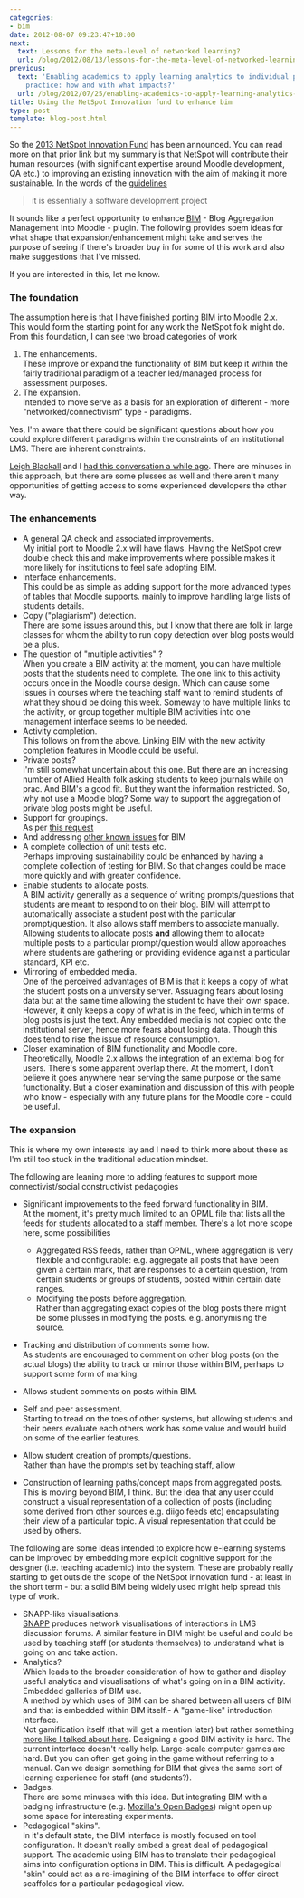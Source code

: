 ```yaml
---
categories:
- bim
date: 2012-08-07 09:23:47+10:00
next:
  text: Lessons for the meta-level of networked learning?
  url: /blog/2012/08/13/lessons-for-the-meta-level-of-networked-learning/
previous:
  text: 'Enabling academics to apply learning analytics to individual pedagogical
    practice: how and with what impacts?'
  url: /blog/2012/07/25/enabling-academics-to-apply-learning-analytics-to-individual-pedagogical-practice-how-and-with-what-impacts/
title: Using the NetSpot Innovation fund to enhance bim
type: post
template: blog-post.html
---
```

So the [2013 NetSpot Innovation Fund](http://netspot.com.au/innovationfund.html#Register12interest) has been announced. You can read more on that prior link but my summary is that NetSpot will contribute their human resources (with significant expertise around Moodle development, QA etc.) to improving an existing innovation with the aim of making it more sustainable. In the words of the [guidelines](http://netspot.com.au/NetSpot%20Innovation%20Fund%20Guidelines%202013.pdf)

> it is essentially a software development project

It sounds like a perfect opportunity to enhance [BIM](/blog/research/bam-blog-aggregation-management/) - Blog Aggregation Management Into Moodle - plugin. The following provides soem ideas for what shape that expansion/enhancement might take and serves the purpose of seeing if there's broader buy in for some of this work and also make suggestions that I've missed.

If you are interested in this, let me know.

### The foundation

The assumption here is that I have finished porting BIM into Moodle 2.x. This would form the starting point for any work the NetSpot folk might do. From this foundation, I can see two broad categories of work

1. The enhancements.  
    These improve or expand the functionality of BIM but keep it within the fairly traditional paradigm of a teacher led/managed process for assessment purposes.
2. The expansion.  
    Intended to move serve as a basis for an exploration of different - more "networked/connectivism" type - paradigms.

Yes, I'm aware that there could be significant questions about how you could explore different paradigms within the constraints of an institutional LMS. There are inherent constraints.

[Leigh Blackall](http://www.leighblackall.com/) and I [had this conversation a while ago](/blog/2010/04/25/inside-out-outside-in-or-both/). There are minuses in this approach, but there are some plusses as well and there aren't many opportunities of getting access to some experienced developers the other way.

### The enhancements

- A general QA check and associated improvements.  
    My initial port to Moodle 2.x will have flaws. Having the NetSpot crew double check this and make improvements where possible makes it more likely for institutions to feel safe adopting BIM.
- Interface enhancements.  
    This could be as simple as adding support for the more advanced types of tables that Moodle supports. mainly to improve handling large lists of students details.
- Copy ("plagiarism") detection.  
    There are some issues around this, but I know that there are folk in large classes for whom the ability to run copy detection over blog posts would be a plus.
- The question of "multiple activities" ?  
    When you create a BIM activity at the moment, you can have multiple posts that the students need to complete. The one link to this activity occurs once in the Moodle course design. Which can cause some issues in courses where the teaching staff want to remind students of what they should be doing this week. Someway to have multiple links to the activity, or group together multiple BIM activities into one management interface seems to be needed.
- Activity completion.  
    This follows on from the above. Linking BIM with the new activity completion features in Moodle could be useful.
- Private posts?  
    I'm still somewhat uncertain about this one. But there are an increasing number of Allied Health folk asking students to keep journals while on prac. And BIM's a good fit. But they want the information restricted. So, why not use a Moodle blog? Some way to support the aggregation of private blog posts might be useful.
- Support for groupings.  
    As per [this request](https://github.com/djplaner/BIM/issues/20)
- And addressing [other known issues](https://github.com/djplaner/BIM/issues) for BIM
- A complete collection of unit tests etc.  
    Perhaps improving sustainability could be enhanced by having a complete collection of testing for BIM. So that changes could be made more quickly and with greater confidence.
- Enable students to allocate posts.  
    A BIM activity generally as a sequence of writing prompts/questions that students are meant to respond to on their blog. BIM will attempt to automatically associate a student post with the particular prompt/question. It also allows staff members to associate manually. Allowing students to allocate posts **and** allowing them to allocate multiple posts to a particular prompt/question would allow approaches where students are gathering or providing evidence against a particular standard, KPI etc.
- Mirroring of embedded media.  
    One of the perceived advantages of BIM is that it keeps a copy of what the student posts on a university server. Assuaging fears about losing data but at the same time allowing the student to have their own space. However, it only keeps a copy of what is in the feed, which in terms of blog posts is just the text. Any embedded media is not copied onto the institutional server, hence more fears about losing data. Though this does tend to rise the issue of resource consumption.
- Closer examination of BIM functionality and Moodle core.  
    Theoretically, Moodle 2.x allows the integration of an external blog for users. There's some apparent overlap there. At the moment, I don't believe it goes anywhere near serving the same purpose or the same functionality. But a closer examination and discussion of this with people who know - especially with any future plans for the Moodle core - could be useful.

### The expansion

This is where my own interests lay and I need to think more about these as I'm still too stuck in the traditional education mindset.

The following are leaning more to adding features to support more connectivist/social constructivist pedagogies

- Significant improvements to the feed forward functionality in BIM.  
    At the moment, it's pretty much limited to an OPML file that lists all the feeds for students allocated to a staff member. There's a lot more scope here, some possibilities
    - Aggregated RSS feeds, rather than OPML, where aggregation is very flexible and configurable: e.g. aggregate all posts that have been given a certain mark, that are responses to a certain question, from certain students or groups of students, posted within certain date ranges.
    - Modifying the posts before aggregation.  
        Rather than aggregating exact copies of the blog posts there might be some plusses in modifying the posts. e.g. anonymising the source.
- Tracking and distribution of comments some how.  
    As students are encouraged to comment on other blog posts (on the actual blogs) the ability to track or mirror those within BIM, perhaps to support some form of marking.
- Allows student comments on posts within BIM.  
    
- Self and peer assessment.  
    Starting to tread on the toes of other systems, but allowing students and their peers evaluate each others work has some value and would build on some of the earlier features.
- Allow student creation of prompts/questions.  
    Rather than have the prompts set by teaching staff, allow
- Construction of learning paths/concept maps from aggregated posts.  
    This is moving beyond BIM, I think. But the idea that any user could construct a visual representation of a collection of posts (including some derived from other sources e.g. diigo feeds etc) encapsulating their view of a particular topic. A visual representation that could be used by others.

The following are some ideas intended to explore how e-learning systems can be improved by embedding more explicit cognitive support for the designer (i.e. teaching academic) into the system. These are probably really starting to get outside the scope of the NetSpot innovation fund - at least in the short term - but a solid BIM being widely used might help spread this type of work.

- SNAPP-like visualisations.  
    [SNAPP](http://research.uow.edu.au/learningnetworks/seeing/snapp/index.html) produces network visualisations of interactions in LMS discussion forums. A similar feature in BIM might be useful and could be used by teaching staff (or students themselves) to understand what is going on and take action.
- Analytics?  
    Which leads to the broader consideration of how to gather and display useful analytics and visualisations of what's going on in a BIM activity.
Embedded galleries of BIM use.  
A method by which uses of BIM can be shared between all users of BIM and that is embedded within BIM itself.- A "game-like" introduction interface.  
    Not gamification itself (that will get a mention later) but rather something [more like I talked about here](/blog/2011/09/23/can-e-learning-tools-be-more-like-plants-vs-zombies/). Designing a good BIM activity is hard. The current interface doesn't really help. Large-scale computer games are hard. But you can often get going in the game without referring to a manual. Can we design something for BIM that gives the same sort of learning experience for staff (and students?).
- Badges.  
    There are some minuses with this idea. But integrating BIM with a badging infrastructure (e.g. [Mozilla's Open Badges](http://openbadges.org/en-US/)) might open up some space for interesting experiments.
- Pedagogical "skins".  
    In it's default state, the BIM interface is mostly focused on tool configuration. It doesn't really embed a great deal of pedagogical support. The academic using BIM has to translate their pedagogical aims into configuration options in BIM. This is difficult. A pedagogical "skin" could act as a re-imagining of the BIM interface to offer direct scaffolds for a particular pedagogical view.